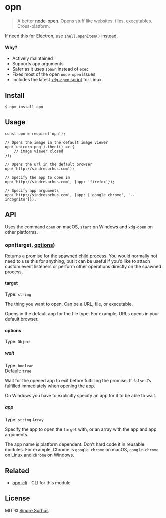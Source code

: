 opn
===

> A better [node-open](https://github.com/pwnall/node-open). Opens stuff like websites, files, executables. Cross-platform.

If need this for Electron, use [`shell.openItem()`](https://electronjs.org/docs/api/shell#shellopenitemfullpath) instead.

#### Why?

-   Actively maintained
-   Supports app arguments
-   Safer as it uses `spawn` instead of `exec`
-   Fixes most of the open `node-open` issues
-   Includes the latest [`xdg-open` script](http://cgit.freedesktop.org/xdg/xdg-utils/commit/?id=c55122295c2a480fa721a9614f0e2d42b2949c18) for Linux

Install
-------

    $ npm install opn

Usage
-----

    const opn = require('opn');

    // Opens the image in the default image viewer
    opn('unicorn.png').then(() => {
        // image viewer closed
    });

    // Opens the url in the default browser
    opn('http://sindresorhus.com');

    // Specify the app to open in
    opn('http://sindresorhus.com', {app: 'firefox'});

    // Specify app arguments
    opn('http://sindresorhus.com', {app: ['google chrome', '--incognito']});

API
---

Uses the command `open` on macOS, `start` on Windows and `xdg-open` on other platforms.

### opn(target, [options](#options))

Returns a promise for the [spawned child process](https://nodejs.org/api/child_process.html#child_process_class_childprocess). You would normally not need to use this for anything, but it can be useful if you’d like to attach custom event listeners or perform other operations directly on the spawned process.

#### target

Type: `string`

The thing you want to open. Can be a URL, file, or executable.

Opens in the default app for the file type. For example, URLs opens in your default browser.

#### options

Type: `Object`

##### wait

Type: `boolean`  
Default: `true`

Wait for the opened app to exit before fulfilling the promise. If `false` it’s fulfilled immediately when opening the app.

On Windows you have to explicitly specify an app for it to be able to wait.

##### app

Type: `string` `Array`

Specify the app to open the `target` with, or an array with the app and app arguments.

The app name is platform dependent. Don’t hard code it in reusable modules. For example, Chrome is `google chrome` on macOS, `google-chrome` on Linux and `chrome` on Windows.

Related
-------

-   [opn-cli](https://github.com/sindresorhus/opn-cli) - CLI for this module

License
-------

MIT © [Sindre Sorhus](https://sindresorhus.com)
